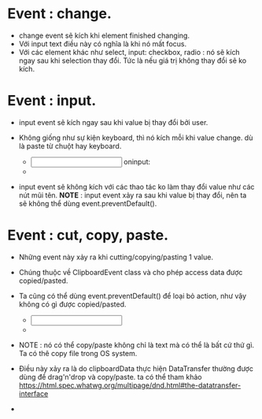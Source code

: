 # Event : change.
- change event sẽ kích khi element finished changing.
- Với input text điều này có nghĩa là khi nó mất focus.
- Với các element khác như select, input: checkbox, radio : nó sẽ kích ngay sau khi selection thay đổi. Tức là nếu giá trị không thay đổi sẽ ko kích.

# Event : input.
- input event sẽ kích ngay sau khi value bị thay đổi bởi user.
- Không giống như sự kiện keyboard, thì nó kích mỗi khi value change. dù là paste từ chuột hay keyboard.

    + <input type="text" id="input"> oninput: <span id="result"></span>
    + <script>
    +   input.oninput = function() {
    +     result.innerHTML = input.value;
    +   };
    + </script>

- input event sẽ không kích với các thao tác ko làm thay đổi value như các nút mũi tên.
__NOTE__ : input event xảy ra sau khi value bị thay đổi, nên ta sẽ không thể dùng event.preventDefault().

# Event : cut, copy, paste.
- Những event này xảy ra khi cutting/copying/pasting 1 value.
- Chúng thuộc về ClipboardEvent class và cho phép access data được copied/pasted.
- Ta cũng có thể dùng event.preventDefault() để loại bỏ action, như vậy không có gì được copied/pasted.

    + <input type="text" id="input">
    + <script>
    +   input.oncut = input.oncopy = input.onpaste = function(event) {
    +     alert(event.type + ' - ' + event.clipboardData.getData('text/plain'));
    +     return false;
    +   };
    + </script>

- NOTE : nó có thể copy/paste không chỉ là text mà có thể là bất cứ thứ gì. Ta có thê copy file trong OS system.
- Điều này xảy ra là do clipboardData thực hiện DataTransfer thường được dùng để drag'n'drop và copy/paste. ta có thể tham khảo https://html.spec.whatwg.org/multipage/dnd.html#the-datatransfer-interface
- 